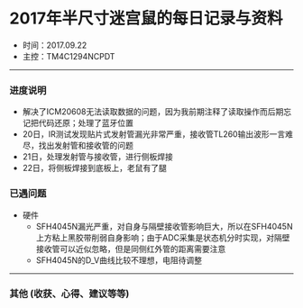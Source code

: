 # 2017年半尺寸迷宫鼠的每日记录与资料
- 时间：2017.09.22
- 主控：TM4C1294NCPDT
***

### 进度说明
- 解决了ICM20608无法读取数据的问题，因为我前期注释了读取操作而后期忘记把代码还原；处理了蓝牙位置
- 20日，IR测试发现贴片式发射管漏光非常严重，接收管TL260输出波形一言难尽，找出发射管和接收管的问题
- 21日，处理发射管与接收管，进行侧板焊接
- 22日，将侧板焊接到底板上，老鼠有了腿


### 已遇问题
- 硬件
  - SFH4045N漏光严重，对自身与隔壁接收管影响巨大，所以在SFH4045N上方粘上黑胶带削弱自身影响；由于ADC采集是状态机分时实现，对隔壁接收管可以近似忽略，但是同侧红外管的距离需要注意
  - SFH4045N的D_V曲线比较不理想，电阻待调整
***
### 其他 (收获、心得、建议等等)

